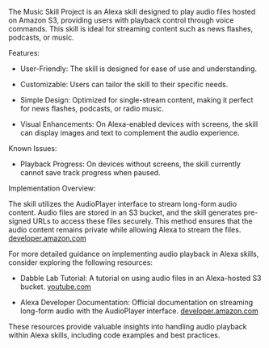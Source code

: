 The Music Skill Project is an Alexa skill designed to play audio files hosted on Amazon S3, providing users with playback control through voice commands. This skill is ideal for streaming content such as news flashes, podcasts, or music.

Features:

- User-Friendly: The skill is designed for ease of use and understanding.

- Customizable: Users can tailor the skill to their specific needs.

- Simple Design: Optimized for single-stream content, making it perfect for news flashes, podcasts, or radio music.

- Visual Enhancements: On Alexa-enabled devices with screens, the skill can display images and text to complement the audio experience.

Known Issues:

- Playback Progress: On devices without screens, the skill currently cannot save track progress when paused.

Implementation Overview:

The skill utilizes the AudioPlayer interface to stream long-form audio content. Audio files are stored in an S3 bucket, and the skill generates pre-signed URLs to access these files securely. This method ensures that the audio content remains private while allowing Alexa to stream the files.
[developer.amazon.com](https://developer.amazon.com/en-US/docs/alexa/hosted-skills/alexa-hosted-skills-media-files.html?utm_source=chatgpt.com)

For more detailed guidance on implementing audio playback in Alexa skills, consider exploring the following resources:

- Dabble Lab Tutorial: A tutorial on using audio files in an Alexa-hosted S3 bucket.
    [youtube.com](https://www.youtube.com/watch?v=dPCQjJwpwDw)

- Alexa Developer Documentation: Official documentation on streaming long-form audio with the AudioPlayer interface.
    [developer.amazon.com](https://developer.amazon.com/en-US/docs/alexa/custom-skills/use-long-form-audio.html?utm_source=chatgpt.com)

These resources provide valuable insights into handling audio playback within Alexa skills, including code examples and best practices.

